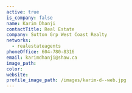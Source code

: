```yaml
---
active: true
is_company: false
name: Karim Dhanji
contactTitle: Real Estate
company: Sutton Grp West Coast Realty
networks:
  - realestateagents
phoneOffice: 604-780-8316
email: karimdhanji@shaw.ca
image_path:
color:
website:
profile_image_path: /images/karim-d--web.jpg
---
```



